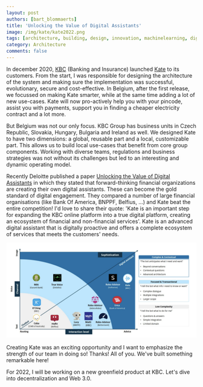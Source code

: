 ```yaml
---
layout: post
authors: [bart_blommaerts]
title: 'Unlocking the Value of Digital Assistants'
image: /img/kate/kate2022.png
tags: [architecture, building, design, innovation, machinelearning, digital assistant, deloitte]
category: Architecture
comments: false
---
```


<meta name="twitter:card" content="summary" />
<meta name="twitter:site" content="@DaggieBe" />
<meta name="twitter:title" content="Unlocking the Value of Digital Assistants" />
<meta name="twitter:description" content="Digital Assistants in Financial Services" />
<meta name="twitter:image" content="https://bbconsulting.be/img/kate/kate2022.png" />
     

In december 2020, [KBC](https://www.kbc.be/) (Banking and Insurance) launched [Kate](https://www.kbc.be/campaigns/kate/nl/index.html#/wie-is-kate) to its customers. 
From the start, I was responsible for designing the architecture of the system and making sure the implementation was successful, evolutionary, secure and cost-effective. 
In Belgium, after the first release, we focussed on making Kate smarter, while at the same time adding a lot of new use-cases. 
Kate will now pro-actively help you with your pincode, assist you with payments, support you in finding a cheaper electricity contract and a lot more.

But Belgium was not our only focus. 
KBC Group has business units in Czech Republic, Slovakia, Hungary, Bulgaria and Ireland as well. 
We designed Kate to have two dimensions: a global, reusable part and a local, customizable part. 
This allows us to build local use-cases that benefit from core group components. 
Working with diverse teams, regulations and business strategies was not without its challenges but led to an interesting and dynamic operating model.

Recently Deloitte published a paper [Unlocking the Value of Digital Assistants](https://www2.deloitte.com/content/dam/Deloitte/be/Documents/financial-services/Be_Digital%20Assistants%20in%20Financial%20Services.pdf) in which they stated that forward-thinking financial organizations are creating their own digital assistants. 
These can become the gold standard of digital engagement. 
They compared a number of large financial organisations (like Bank Of America, BNPPF, Belfius, ...) and Kate beat the entire competition! 
I'd love to share their quote: 'Kate is an important step for expanding the KBC online platform into a true digital platform, creating an ecosystem of financial and non-financial services'. 
Kate is an advanced digital assistant that is digitally proactive and offers a complete ecosystem of services that meets the customers' needs.

<p style="text-align: center;">  
  <img class="image fit" alt="Deloitte calling Kate the best digital assistant" src="/img/kate/deloitte.png">
</p>

Creating Kate was an exciting opportunity and I want to emphasize the strength of our team in doing so! 
Thanks! 
All of you. 
We've built something remarkable here!

For 2022, I will be working on a new greenfield product at KBC. Let's dive into decentralization and Web 3.0.
